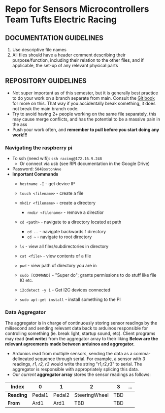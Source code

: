 # Repo for Sensors Microcontrollers Team Tufts Electric Racing

## DOCUMENTATION GUIDELINES
1. Use descriptive file names
2. All files should have a header comment describing their purpose/function,
   including their relation to the other files, and if applicable, the set-up of any relevant physical parts

## REPOSITORY GUIDELINES
- Not super important as of this semester, but it is generally best practice to
  do your work on a branch separate from main. Consult the 
  [Git book](https://git-scm.com/book/en/v2/Git-Branching-Branches-in-a-Nutshell)
  for more on this. That way if you accidentally break something, it does not
  break the main branch code.
- Try to avoid having 2+ people working on the same file separately, this may cause
  merge conflicts, and has the potential to be a massive pain in the ass
- Push your work often, and **remember to pull before you start doing any work!!!**
  
### Navigating the raspberry pi
- To ssh (need wifi): ```ssh racing@172.16.9.248```
    - Or connect via usb (see RPI documentation in the Google Drive)
- Password: ```504BostonAve```
- **Important Commands**
    - ```hostname -I``` - get device IP
    - ```touch <filename>``` - create a file
    - ```mkdir <filename>``` - create a directory
        - ```rmdir <filename>``` - remove a directior
    - ```cd <path>``` - navigate to a directory located at path
        - ```cd ..``` - navigate backwards 1 directory
        - ```cd ~``` - navigate to root directory
    - ```ls``` - view all files/subdirectories in directory
    - ```cat <file>``` - view contents of a file
    - ```pwd``` - view path of directory you are in

    - ```sudo [COMMAND]``` - "Super do"; grants permissions to do stuff like file IO etc.
    - ```i2cdetect -y 1``` - Get I2C devices connected
    - ```sudo apt-get install``` - install something to the PI
### Data Aggregator
The aggregator is in charge of continuously storing sensor readings by the
milisecond and sending relevant data back to arduinos responsible for
controlling something (ie. break light, startup sound, etc). Client programs may
read (**not write**) from the aggregator array to their liking 
**Below are the relevant agreements made between arduinos and aggregator.**
- Ardunios read from multiple sensors, sending the data as a comma-delineated
  sequence through serial. For example, a sensor with 3 readings, *r1, r2, r3*
  would write the string "r1,r2,r3" to serial. The aggregator is responsible
  with appropriately splicing this data.
- Our *current* **aggregator array** stores the sensor readings as follows:

| **Index**       | 0      | 1      | 2             | 3   | ... |
|-----------------|--------|--------|---------------|-----|-----|
| **Reading**     | Pedal1 | Pedal2 | SteeringWheel | TBD |     |
| **From**        | Ard1   | Ard1   | TBD           | TBD |     |